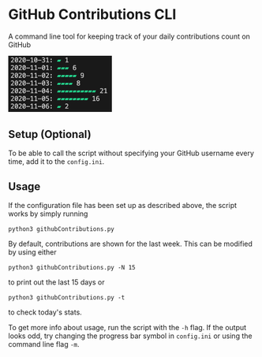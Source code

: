 # GitHub Contributions CLI
A command line tool for keeping track of your daily contributions count on GitHub

<p align="left">
  <img src="assets/sample-output.png" width="210px" alt="Sample output"/>
</p>

## Setup (Optional)
To be able to call the script without specifying your GitHub username every time, add it to the `config.ini`.

## Usage
If the configuration file has been set up as described above, the script works by simply running
```
python3 githubContributions.py
```
By default, contributions are shown for the last week. This can be modified by using either 
```
python3 githubContributions.py -N 15
```
to print out the last 15 days or
```
python3 githubContributions.py -t 
```
to check today's stats.

To get more info about usage, run the script with the `-h` flag. If the output looks odd, try changing the progress bar symbol in `config.ini` or using the command line flag `-m`. 
